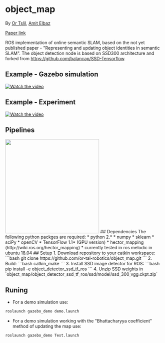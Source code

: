 # object_map
By [Or Tslil](https://github.com/ortslil64), [Amit Elbaz](https://github.com/elbazam)

[Paper link](https://www.researchgate.net/publication/342735084_Representing_and_updating_objects'_identities_in_semantic_SLAM)

ROS implementation of online semantic SLAM, based on the not yet published paper - "Representing and updating object identities in semantic SLAM". The object detection node is based on SSD300 architecture and forked from https://github.com/balancap/SSD-Tensorflow.
## Example - Gazebo simulation
[![Watch the video](https://img.youtube.com/vi/-H25q_Vcol8/default.jpg)](https://youtu.be/-H25q_Vcol8)
## Example - Experiment
[![Watch the video](https://img.youtube.com/vi/mQHh478gTg8/default.jpg)](https://youtu.be/mQHh478gTg8)
## Pipelines
<img src="https://github.com/or-tal-robotics/object_map/blob/master/images/pipelines.png" width="300" />
## Dependencies
The following python packges are required:
* python 2.*
* numpy
* sklearn
* sciPy
* openCV
* TensorFlow 1.1* (GPU version)
* hector_mapping (http://wiki.ros.org/hector_mapping)
* currently tested in ros melodic in ubuntu 18.04
## Setup
1. Download repository to your catkin workspace:
```bash
git clone https://github.com/or-tal-robotics/object_map.git
```
2. Build:
```bash
catkin_make
```
3. Install SSD image detector for ROS:
```bash
pip install -e object_detector_ssd_tf_ros
```
4. Unzip SSD weights in `object_map/object_detector_ssd_tf_ros/ssd/model/ssd_300_vgg.ckpt.zip`

## Runing
* For a demo simulation use:
```bash
roslaunch gazebo_demo demo.launch
```
* For a demo simulation working with the "Bhattacharyya coefficient" method of updating the map use:
```bash
roslaunch gazebo_demo Test.launch
```
